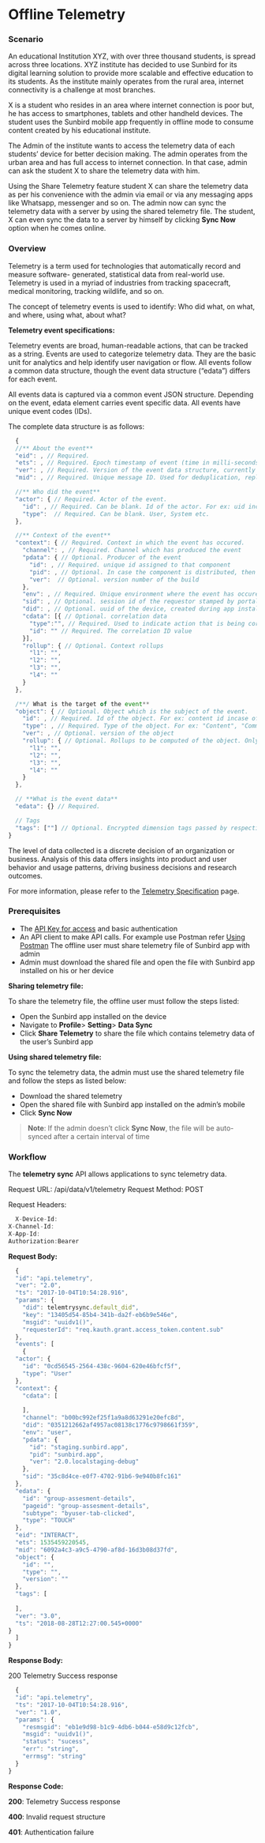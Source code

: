 # Offline Telemetry

### Scenario <a href="#scenario" id="scenario"></a>

An educational Institution XYZ, with over three thousand students, is spread across three locations. XYZ institute has decided to use Sunbird for its digital learning solution to provide more scalable and effective education to its students. As the institute mainly operates from the rural area, internet connectivity is a challenge at most branches.

X is a student who resides in an area where internet connection is poor but, he has access to smartphones, tablets and other handheld devices. The student uses the Sunbird mobile app frequently in offline mode to consume content created by his educational institute.

The Admin of the institute wants to access the telemetry data of each students’ device for better decision making. The admin operates from the urban area and has full access to internet connection. In that case, admin can ask the student X to share the telemetry data with him.

Using the Share Telemetry feature student X can share the telemetry data as per his convenience with the admin via email or via any messaging apps like Whatsapp, messenger and so on. The admin now can sync the telemetry data with a server by using the shared telemetry file. The student, X can even sync the data to a server by himself by clicking **Sync Now** option when he comes online.

### Overview <a href="#overview" id="overview"></a>

Telemetry is a term used for technologies that automatically record and measure software- generated, statistical data from real-world use. Telemetry is used in a myriad of industries from tracking spacecraft, medical monitoring, tracking wildlife, and so on.

The concept of telemetry events is used to identify: Who did what, on what, and where, using what, about what?

**Telemetry event specifications:**

Telemetry events are broad, human-readable actions, that can be tracked as a string. Events are used to categorize telemetry data. They are the basic unit for analytics and help identify user navigation or flow. All events follow a common data structure, though the event data structure (“edata”) differs for each event.

All events data is captured via a common event JSON structure. Depending on the event, edata element carries event specific data. All events have unique event codes (IDs).

The complete data structure is as follows:

```javascript
  {
  //** About the event**
  "eid": , // Required.
  "ets": , // Required. Epoch timestamp of event (time in milli-seconds. For ex: 1442816723)
  "ver": , // Required. Version of the event data structure, currently "3.0"
  "mid": , // Required. Unique message ID. Used for deduplication, replay and update indexes

  //** Who did the event**
  "actor": { // Required. Actor of the event.
    "id": , // Required. Can be blank. Id of the actor. For ex: uid incase of an user
    "type":  // Required. Can be blank. User, System etc.
  },

  //** Context of the event**
  "context": { // Required. Context in which the event has occured.
    "channel": , // Required. Channel which has produced the event
    "pdata": { // Optional. Producer of the event
      "id": , // Required. unique id assigned to that component
      "pid": , // Optional. In case the component is distributed, then which instance of that component
      "ver":  // Optional. version number of the build
    },
    "env": , // Required. Unique environment where the event has occured.
    "sid": , // Optional. session id of the requestor stamped by portal
    "did": , // Optional. uuid of the device, created during app installation
    "cdata": [{ // Optional. correlation data
      "type":"", // Required. Used to indicate action that is being correlated
      "id": "" // Required. The correlation ID value
    }],
    "rollup": { // Optional. Context rollups
      "l1": "",
      "l2": "",
      "l3": "",
      "l4": ""
    }
  },

  /**/ What is the target of the event**
  "object": { // Optional. Object which is the subject of the event.
    "id": , // Required. Id of the object. For ex: content id incase of content
    "type": , // Required. Type of the object. For ex: "Content", "Community", "User" etc.
    "ver": , // Optional. version of the object
    "rollup": { // Optional. Rollups to be computed of the object. Only 4 levels are allowed.
      "l1": "",
      "l2": "",
      "l3": "",
      "l4": ""
    }
  },

  // **What is the event data**
  "edata": {} // Required.

  // Tags
  "tags": [""] // Optional. Encrypted dimension tags passed by respective channels
}

```

The level of data collected is a discrete decision of an organization or business. Analysis of this data offers insights into product and user behavior and usage patterns, driving business decisions and research outcomes.

For more information, please refer to the [Telemetry Specification](https://telemetry.sunbird.org/learn/specification#telemetry-v3-event-structure) page.

### Prerequisites <a href="#prerequisites" id="prerequisites"></a>

* The [API Key for access](generate-api-keys.md) and basic authentication
* An API client to make API calls. For example use Postman refer [Using Postman](http://docs.sunbird.org/2.0.0/apis/framework/#tag/usingpostman) The offline user must share telemetry file of Sunbird app with admin
* Admin must download the shared file and open the file with Sunbird app installed on his or her device

**Sharing telemetry file:**

To share the telemetry file, the offline user must follow the steps listed:

* Open the Sunbird app installed on the device
* Navigate to **Profile**> **Setting**> **Data Sync**
* Click **Share Telemetry** to share the file which contains telemetry data of the user’s Sunbird app

**Using shared telemetry file:**

To sync the telemetry data, the admin must use the shared telemetry file and follow the steps as listed below:

* Download the shared telemetry
* Open the shared file with Sunbird app installed on the admin’s mobile
* Click **Sync Now**

> **Note**: If the admin doesn’t click **Sync Now**, the file will be auto-synced after a certain interval of time

### Workflow <a href="#workflow" id="workflow"></a>

The **telemetry sync** API allows applications to sync telemetry data.

Request URL: /api/data/v1/telemetry Request Method: POST

Request Headers:

```javascript
  X-Device-Id:
X-Channel-Id:
X-App-Id:
Authorization:Bearer  

```

**Request Body:**

```javascript
  {
  "id": "api.telemetry",
  "ver": "2.0",
  "ts": "2017-10-04T10:54:28.916",
  "params": {
    "did": telemtrysync.default_did",
    "key": "13405d54-85b4-341b-da2f-eb6b9e546e",
    "msgid": "uuidv1()",
    "requesterId": "req.kauth.grant.access_token.content.sub"
  },
  "events": [
    {
  "actor": {
    "id": "0cd56545-2564-438c-9604-620e46bfcf5f",
    "type": "User"
  },
  "context": {
    "cdata": [
      
    ],
    "channel": "b00bc992ef25f1a9a8d63291e20efc8d",
    "did": "0351212662af4957ac08138c1776c9798661f359",
    "env": "user",
    "pdata": {
      "id": "staging.sunbird.app",
      "pid": "sunbird.app",
      "ver": "2.0.localstaging-debug"
    },
    "sid": "35c8d4ce-e0f7-4702-91b6-9e940b8fc161"
  },
  "edata": {
    "id": "group-assesment-details",
    "pageid": "group-assesment-details",
    "subtype": "byuser-tab-clicked",
    "type": "TOUCH"
  },
  "eid": "INTERACT",
  "ets": 1535459220545,
  "mid": "6092a4c3-a9c5-4790-af8d-16d3b08d37fd",
  "object": {
    "id": "",
    "type": "",
    "version": ""
  },
  "tags": [
    
  ],
  "ver": "3.0",
  "ts": "2018-08-28T12:27:00.545+0000"
}
  ]
}

```

**Response Body:**

200 Telemetry Success response

```javascript
  {
  "id": "api.telemetry",
  "ts": "2017-10-04T10:54:28.916",
  "ver": "1.0",
  "params": {
    "resmsgid": "eb1e9d98-b1c9-4db6-b044-e58d9c12fcb",
    "msgid": "uuidv1()",
    "status": "sucess",
    "err": "string",
    "errmsg": "string"
  }
}

```

**Response Code:**

**200**: Telemetry Success response

**400**: Invalid request structure

**401**: Authentication failure
